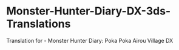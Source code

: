 # Monster-Hunter-Diary-DX-3ds-Translations
Translation for - Monster Hunter Diary: Poka Poka Airou Village DX
